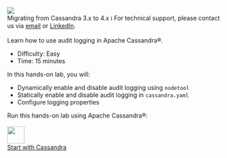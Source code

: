 <!-- TOP -->
<div class="top">
  <img src="https://datastax-academy.github.io/katapod-shared-assets/images/ds-academy-logo.svg" />
  <div class="scenario-title-section">
    <span class="scenario-title">Migrating from Cassandra 3.x to 4.x</span>
    <span class="scenario-subtitle">ℹ️ For technical support, please contact us via <a href="mailto:aleksandr.volochnev@datastax.com">email</a> or <a href="https://dtsx.io/aleks">LinkedIn</a>.</span> 
  </div>
</div>

<!-- CONTENT -->
<main>
    <br/>
    <div class="container px-4 py-2">
     <div class="row g-4 py-2 row-cols-1 row-cols-lg-1">
      <div class="feature col div-choice">
            <div class="scenario-description">Learn how to use audit logging in Apache Cassandra®.</div>
            <ul>
              <li><span class="scenario-description-attribute">Difficulty</span>: Easy</li>
              <li><span class="scenario-description-attribute">Time</span>: 15 minutes</li>
            </ul>
            <div class="scenario-objectives">In this hands-on lab, you will:</div>
            <ul>
              <li><span class="scenario-objective">Dynamically enable and disable audit logging using <code>nodetool</code></span></li>
              <li><span class="scenario-objective">Statically enable and disable audit logging in <code>cassandra.yaml</code></span></li>
              <li><span class="scenario-objective">Configure logging properties</span></li>
            </ul>
      </div>
     </div>
    </div>
    <div class="container px-4 py-2">
        <div class="scenario-choices">Run this hands-on lab using Apache Cassandra®:</div><br/>
        <div class="row g-4 py-2 row-cols-1 row-cols-lg-1">
          <div class="feature col div-choice">
            <div class="logo-cassandra">
                <img src="https://datastax-academy.github.io/katapod-shared-assets/images/logo-cassandra.png" height="40px" />
            </div>
            <a href='command:katapod.loadPage?[{"step":"step1"}]' class="btn btn-primary btn-cassandra">
              Start with Cassandra
            </a>   
          </div>
        </div>
    </div>
</main>
